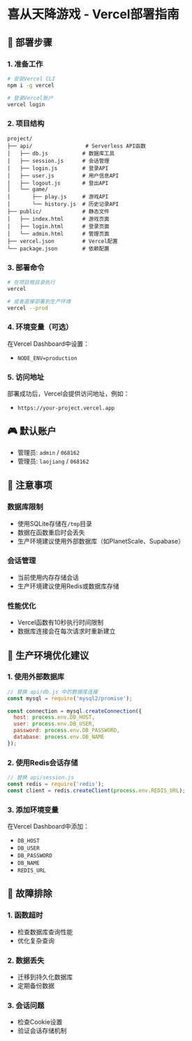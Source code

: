 # 喜从天降游戏 - Vercel部署指南

## 🚀 部署步骤

### 1. 准备工作
```bash
# 安装Vercel CLI
npm i -g vercel

# 登录Vercel账户
vercel login
```

### 2. 项目结构
```
project/
├── api/                 # Serverless API函数
│   ├── db.js           # 数据库工具
│   ├── session.js      # 会话管理
│   ├── login.js        # 登录API
│   ├── user.js         # 用户信息API
│   ├── logout.js       # 登出API
│   └── game/
│       ├── play.js     # 游戏API
│       └── history.js  # 历史记录API
├── public/             # 静态文件
│   ├── index.html      # 游戏页面
│   ├── login.html      # 登录页面
│   └── admin.html      # 管理页面
├── vercel.json         # Vercel配置
└── package.json        # 依赖配置
```

### 3. 部署命令
```bash
# 在项目根目录执行
vercel

# 或者直接部署到生产环境
vercel --prod
```

### 4. 环境变量（可选）
在Vercel Dashboard中设置：
- `NODE_ENV=production`

### 5. 访问地址
部署成功后，Vercel会提供访问地址，例如：
- `https://your-project.vercel.app`

## 🎮 默认账户
- 管理员: `admin` / `068162`
- 管理员: `laojiang` / `068162`

## 📝 注意事项

### 数据库限制
- 使用SQLite存储在`/tmp`目录
- 数据在函数重启时会丢失
- 生产环境建议使用外部数据库（如PlanetScale、Supabase）

### 会话管理
- 当前使用内存存储会话
- 生产环境建议使用Redis或数据库存储

### 性能优化
- Vercel函数有10秒执行时间限制
- 数据库连接会在每次请求时重新建立

## 🔧 生产环境优化建议

### 1. 使用外部数据库
```javascript
// 替换 api/db.js 中的数据库连接
const mysql = require('mysql2/promise');

const connection = mysql.createConnection({
  host: process.env.DB_HOST,
  user: process.env.DB_USER,
  password: process.env.DB_PASSWORD,
  database: process.env.DB_NAME
});
```

### 2. 使用Redis会话存储
```javascript
// 替换 api/session.js
const redis = require('redis');
const client = redis.createClient(process.env.REDIS_URL);
```

### 3. 添加环境变量
在Vercel Dashboard中添加：
- `DB_HOST`
- `DB_USER`
- `DB_PASSWORD`
- `DB_NAME`
- `REDIS_URL`

## 🐛 故障排除

### 1. 函数超时
- 检查数据库查询性能
- 优化复杂查询

### 2. 数据丢失
- 迁移到持久化数据库
- 定期备份数据

### 3. 会话问题
- 检查Cookie设置
- 验证会话存储机制